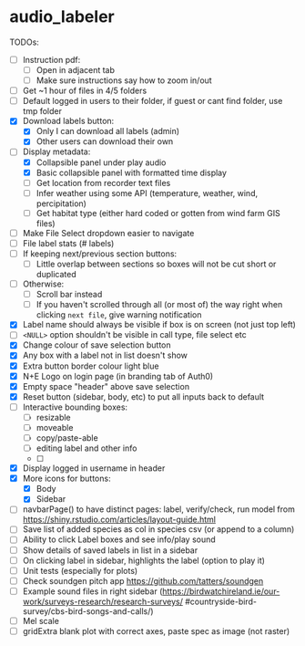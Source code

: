 # audio_labeler

TODOs:
- [ ] Instruction pdf:
  - [ ] Open in adjacent tab
  - [ ] Make sure instructions say how to zoom in/out
- [ ] Get ~1 hour of files in 4/5 folders
- [ ] Default logged in users to their folder, if guest or cant find folder, use tmp folder
- [x] Download labels button:
  - [x] Only I can download all labels (admin)
  - [x] Other users can download their own
- [ ] Display metadata:
  - [x] Collapsible panel under play audio
  - [x] Basic collapsible panel with formatted time display
  - [ ] Get location from recorder text files
  - [ ] Infer weather using some API (temperature, weather, wind, percipitation)
  - [ ] Get habitat type (either hard coded or gotten from wind farm GIS files)
- [ ] Make File Select dropdown easier to navigate
- [ ] File label stats (# labels)
- [ ] If keeping next/previous section buttons:
  - [ ] Little overlap between sections so boxes will not be cut short or duplicated
- [ ] Otherwise:
  - [ ] Scroll bar instead
  - [ ] If you haven't scrolled through all (or most of) the way right when clicking `next file`, give warning notification
- [x] Label name should always be visible if box is on screen (not just top left)
- [ ] `<NULL>` option shouldn't be visible in call type, file select etc
- [x] Change colour of save selection button
- [x] Any box with a label not in list doesn't show
- [x] Extra button border colour light blue
- [x] N+E Logo on login page (in branding tab of Auth0)
- [x] Empty space "header" above save selection
- [x] Reset button (sidebar, body, etc) to put all inputs back to default
- [ ] Interactive bounding boxes:
  - [ ] resizable
  - [ ] moveable
  - [ ] copy/paste-able
  - [ ] editing label and other info
  - [ ] 
- [x] Display logged in username in header
- [x] More icons for buttons:
  - [x] Body
  - [x] Sidebar
- [ ] navbarPage() to have distinct pages: label, verify/check, run model
  from https://shiny.rstudio.com/articles/layout-guide.html
- [ ] Save list of added species as col in species csv (or append to a column) 
- [ ] Ability to click Label boxes and see info/play sound
- [ ] Show details of saved labels in list in a sidebar
- [ ] On clicking label in sidebar, highlights the label (option to play it)
- [ ] Unit tests (especially for plots)
- [ ] Check soundgen pitch app https://github.com/tatters/soundgen
- [ ] Example sound files in right sidebar 
  (https://birdwatchireland.ie/our-work/surveys-research/research-surveys/
#countryside-bird-survey/cbs-bird-songs-and-calls/)
- [ ] Mel scale
- [ ] gridExtra blank plot with correct axes, paste spec as image (not raster)